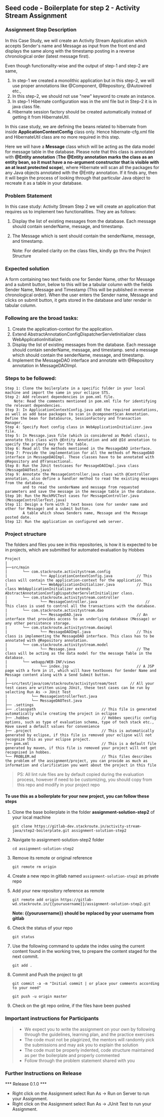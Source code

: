 ## Seed code - Boilerplate for step 2 - Activity Stream Assignment
### Assignment Step Description
In this Case Study, we will create an Activity Stream Application which accepts Sender's name and Message as input from the front end and displays the same along with the timestamp posting in a reverse chronological order (latest message first). 

Even though functionality-wise and the output of step-1 and step-2 are same, 
 1. In step-1 we created a monolithic application but in this step-2, we will use proper annotations like @Component, @Repository,  @Autowired etc.,  
 2. In this step-2, we should not use "new"  keyword to create an instance.  
 3. In step-1 Hibernate configuration was in the xml file but in Step-2 it is in java class file.
 4. Hibernate session factory should be created automatically instead of getting it from HibernateUtil.

In this case study, we are defining the beans related to hibernate from inside **ApplicationContextConfig** class only. Hence hibernate-cfg.xml file and HibernateUtil class are no more required in this step.

Here we will have a **Message** class which will be acting as the data model for message table in the database. Please note that this class is annotated with **@Entity annotation** (**The @Entity annotation marks the class as an entity bean, so it must have a no-argument constructor that is visible with an at least protected scope**), 
where Hibernate will scan all the packages for any Java objects annotated with the @Entity annotation. 
If it finds any, then it will begin the process of looking through that particular Java object to recreate it as a table in your database. 

### Problem Statement
In this case study: Activity Stream Step 2 we will create an application that requires us to implement two functionalities. They are as follows:
1. Display the list of existing messages from the database. Each message should contain senderName, message, and timestamp. 
2. The Message which is sent should contain the senderName, message, and timestamp.
    
    Note: For detailed clarity on the class files, kindly go thru the Project Structure

### Expected solution

A form containing two text fields one for Sender Name, other for Message and a submit button, below to this will be a tabular column with the fields Sender Name, Message and Timestamp (This will be published in reverse chronological order). 
When the user enters the Sender name, Message and clicks on submit button, it gets stored in the database and later render in tabular column.

### Following are the broad tasks:
1. Create the application-context for the application. 
2. Extend AbstractAnnotationConfigDispatcherServletInitializer class WebApplicationInitializer.
3. Display the list of existing messages from the database. Each message should contain senderName, message, and timestamp. send a message which should contain the senderName, message, and timestamp.
4. Implement the MessageDAO interface and annotate with @Repository annotation in MessageDAOImpl.

### Steps to be followed:

    Step 1: Clone the boilerplate in a specific folder in your local machine and import the same in your eclipse STS.
    Step 2: Add relevant dependencies in pom.xml file. 
        Note: Read the comments mentioned in pom.xml file for identifying the relevant dependencies.
    Step 3: In ApplicationContextConfig.java add the required annotations, as well as add base packages to scan in @componentScan Annotation. Define the bean for DataSource, SessionFactory and Transaction Manager.
    Step 4: Specify Root config class in WebApplicationInitializer.java file.
    Step 5: In Message.java file (which is considered as Model class), annotate this class with @Entity Annotation and add @Id annotation to specify the primary key for the table.
    Step 6: Read all the methods mentioned in the MessageDAO interface.
    Step 7: Provide the implementation for all the methods of MessageDAO interface in MessageDAOImpl. These classes have to be annotated with @Repository and @Transactional.
    Step 8: Run the JUnit testcases for MessageDAOImpl.java class (MessageDAOTest.java)
    Step 9: Annotate the MessageController.java class with @Controller annotation, also define a handler method to read the existing messages from the database, 
            and to read the senderName and message from requested parameters and save the message in the message table in the database.
    Step 10: Run the MockMVCTest cases for MessageController.java (MessageControllerTest.java)
    Step 11: Design a form with 2 text boxes (one for sender name and other for Message) and a submit button. 
            A table which shows Senders name, Message and the Message posted date.
    Step 12: Run the application on configured web server.

### Project structure

The folders and files you see in this repositories, is how it is expected to be in projects, which are submitted for automated evaluation by Hobbes

    Project
    |
    ├──src/main
	|	    └── com.stackroute.activitystream.config	           
	|   	        └── ApplicationContextConfig.java           // This class will contain the application-context for the application.
	|	            └── WebApplicationInitializer.java          // This class WebApplicationInitializer extends AbstractAnnotationConfigDispatcherServletInitializer class.
	|	    └── com.stackroute.activitystream.controller
	|		        └── MessageController.java 	                    // This class is used to control all the transactions with the database.	               
	|	    └── com.stackroute.activitystream.dao
	|		        └── MessageDAO.java                         // An interface that provides access to an underlying database (Message) or any other persistence storage.
	|	    └── com.stackroute.activitystream.daoimpl
	|		        └── MessageDAOImpl.java                     // This class is implementing the MessageDAO interface. This class has to be annotated with @Repository annotation.
	|	    └── com.stackroute.activitystream.model
	|		        └── Message.java                            // The class will be acting as the data model for the message Table in the database.
	|	    └── webapp/WEB-INF/views
    |               └── index.jsp                               // A JSP page with a form in it, which will have textboxes for Sender Name and Message content along with a Send Submit button. 
    |
    ├──src/test/java/com/stackroute/activitystream/test      // All your test cases are written using JUnit, these test cases can be run by selecting Run As -> JUnit Test
    |           └── MessageControllerTest.java      
    |           └── MessageDAOTest.java             
    ├── .settings
	├── .classpath			                    // This file is generated automatically while creating the project in eclipse
	├── .hobbes   			                    // Hobbes specific config options, such as type of evaluation schema, type of tech stack etc., Have saved a default values for convenience
	├── .project			                    // This is automatically generated by eclipse, if this file is removed your eclipse will not recognize this as your eclipse project. 
	├── pom.xml 			                    // This is a default file generated by maven, if this file is removed your project will not get recognised in hobbes.
	└── PROBLEM.md  		                    // This files describes the problem of the assignment/project, you can provide as much as information and clarification you want about the project in this file

> PS: All lint rule files are by default copied during the evaluation process, however if need to be customizing, you should copy from this repo and modify in your project repo


#### To use this as a boilerplate for your new project, you can follow these steps

1. Clone the base boilerplate in the folder **assignment-solution-step2** of your local machine
     
    `git clone https://gitlab-dev.stackroute.in/activity-stream-java/step2-boilerplate.git assignment-solution-step2`

2. Navigate to assignment-solution-step2 folder

    `cd assignment-solution-step2`

3. Remove its remote or original reference

     `git remote rm origin`

4. Create a new repo in gitlab named `assignment-solution-step2` as private repo

5. Add your new repository reference as remote

     `git remote add origin https://gitlab-wd.stackroute.in/{{yourusername}}/assignment-solution-step2.git`

     **Note: {{yourusername}} should be replaced by your username from gitlab**

5. Check the status of your repo 
     
     `git status`

6. Use the following command to update the index using the current content found in the working tree, to prepare the content staged for the next commit.

     `git add .`
 
7. Commit and Push the project to git

     `git commit -a -m "Initial commit | or place your comments according to your need"`

     `git push -u origin master`

8. Check on the git repo online, if the files have been pushed

### Important instructions for Participants
> - We expect you to write the assignment on your own by following through the guidelines, learning plan, and the practice exercises
> - The code must not be plagirized, the mentors will randomly pick the submissions and may ask you to explain the solution
> - The code must be properly indented, code structure maintained as per the boilerplate and properly commented
> - Follow through the problem statement shared with you

### Further Instructions on Release

*** Release 0.1.0 ***

- Right click on the Assignment select Run As -> Run on Server to run your Assignment.
- Right click on the Assignment select Run As -> JUnit Test to run your Assignment.